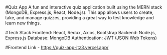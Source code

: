 #Quiz App
A fun and interactive quiz application built using the MERN stack (MongoDB, Express.js, React, Node.js). This app allows users to create, take, and manage quizzes, providing a great way to test knowledge and learn new things.



#Tech Stack
Frontend: React, Redux, Axios, Bootstrap
Backend: Node.js, Express.js
Database: MongoDB
Authentication: JWT (JSON Web Tokens)

#Frontend
Link - https://quiz-app-jtz3.vercel.app/  

